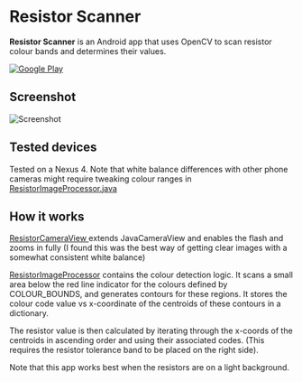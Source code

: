 # Resistor Scanner
**Resistor Scanner** is an Android app that uses OpenCV to scan resistor colour bands and determines their values.

[![Google Play](https://developer.android.com/images/brand/en_generic_rgb_wo_45.png)](https://play.google.com/store/apps/details?id=ca.parth.resistordecoder)

## Screenshot
![Screenshot](http://i.imgur.com/aBMGLoL.png)

## Tested devices

Tested on a Nexus 4.
Note that white balance differences with other phone cameras might require tweaking colour ranges in
[ResistorImageProcessor.java](app/src/main/java/ca/parth/resistordecoder/ResistorImageProcessor.java)

## How it works

[ResistorCameraView ](app/src/main/java/ca/parth/resistordecoder/ResistorCameraView.java) extends JavaCameraView
and enables the flash and zooms in fully (I found this was the best way of getting clear images with a somewhat consistent
white balance)

[ResistorImageProcessor](app/src/main/java/ca/parth/resistordecoder/ResistorImageProcessor.java) contains the colour detection logic.
It scans a small area below the red line indicator for the colours defined by COLOUR_BOUNDS, and generates contours
for these regions.
It stores the colour code value vs x-coordinate of the centroids of these contours in a dictionary.

The resistor value is then calculated by iterating through the x-coords of the centroids in ascending order
and using their associated codes. (This requires the resistor tolerance band to be placed on the right side).

Note that this app works best when the resistors are on a light background.
